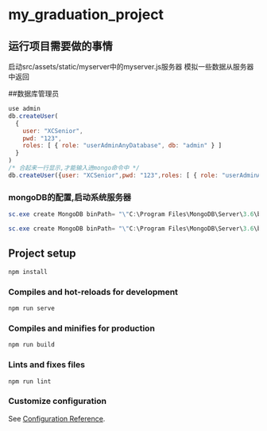 # my_graduation_project

## 运行项目需要做的事情
启动src/assets/static/myserver中的myserver.js服务器
模拟一些数据从服务器中返回

##数据库管理员
```JavaScript
use admin
db.createUser(
  {
    user: "XCSenior",
    pwd: "123",
    roles: [ { role: "userAdminAnyDatabase", db: "admin" } ]
  }
)
/* 合起来一行显示,才能输入进mongo命令中 */
db.createUser({user: "XCSenior",pwd: "123",roles: [ { role: "userAdminAnyDatabase", db: "admin" } ]})
```
### mongoDB的配置,启动系统服务器
```powershell
sc.exe create MongoDB binPath= "\"C:\Program Files\MongoDB\Server\3.6\bin\mongod.exe\" ^ --service --config=\"C:\Program Files\MongoDB\Server\3.6\mongod.cfg\"" DisplayName= "MongoDB" start= auto

sc.exe create MongoDB binPath= "\"C:\Program Files\MongoDB\Server\3.6\bin\mongod.exe\" ^ --service --config=\"C:\Program Files\MongoDB\Server\3.6\mongod.cfg\"" DisplayName= "MongoDB" start= auto

```



## Project setup
```
npm install
```

### Compiles and hot-reloads for development
```
npm run serve
```

### Compiles and minifies for production
```
npm run build
```

### Lints and fixes files
```
npm run lint
```

### Customize configuration
See [Configuration Reference](https://cli.vuejs.org/config/).

